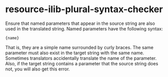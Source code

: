 # resource-ilib-plural-syntax-checker

Ensure that named parameters that appear in the source string are also used in the
translated string. Named parameters have the following syntax:
```
{name}
```
That is, they are a
simple name surrounded by curly braces. The same parameter must also exist in the
target string with the same name. Sometimes translators accidentally translate
the name of the parameter. Also, if the target string contains a parameter that
the source string does not, you will also get this error.
